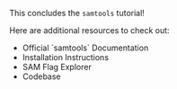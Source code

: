 <script>
import Link from "components/Link.svelte";
</script>

This concludes the `samtools` tutorial!

Here are additional resources to check out:

* <Link href="http://www.htslib.org/doc/samtools.html">Official `samtools` Documentation</Link>
* <Link href="http://www.htslib.org/download/">Installation Instructions</Link>
* <Link href="https://www.samformat.info/sam-format-flag">SAM Flag Explorer</Link>
* <Link href="https://github.com/samtools/samtools">Codebase</Link>
